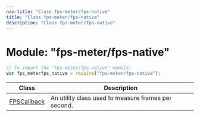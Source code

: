 ```yaml
---
nav-title: "Class fps-meter/fps-native"
title: "Class fps-meter/fps-native"
description: "Class fps-meter/fps-native"
---
```

# Module: "fps-meter/fps-native"

``` JavaScript
// To import the "fps-meter/fps-native" module:
var fps_meterfps_native = require("fps-meter/fps-native");
```

Class | Description
------|------------
[FPSCallback](../../fps-meter/fps-native/FPSCallback.md) | An utility class used to measure frames per second.